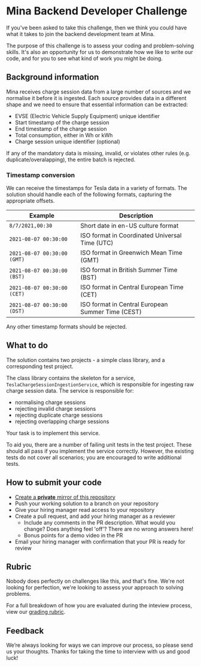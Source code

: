 # Mina Backend Developer Challenge

If you've been asked to take this challenge, then we think you could have what it takes to join the backend development team at Mina.

The purpose of this challenge is to assess your coding and problem-solving skills. It's also an opportunity for us to demonstrate how we like to write our code, and for you to see what kind of work you might be doing.

## Background information

Mina receives charge session data from a large number of sources and we normalise it before it is ingested. Each source provides data in a different shape and we need to ensure that essential information can be extracted:

-   EVSE (Electric Vehicle Supply Equipment) unique identifier
-   Start timestamp of the charge session
-   End timestamp of the charge session
-   Total consumption, either in Wh or kWh
-   Charge session unique identifier (optional)

If any of the mandatory data is missing, invalid, or violates other rules (e.g. duplicate/overalapping), the entire batch is rejected.

### Timestamp conversion

We can receive the timestamps for Tesla data in a variety of formats. The solution should handle each of the following formats, capturing the appropriate offsets.

| Example                     | Description                                       |
| --------------------------- | ------------------------------------------------- |
| `8/7/2021,00:30`            | Short date in en-US culture format                |
| `2021-08-07 00:30:00`       | ISO format in Coordinated Universal Time (UTC)    |
| `2021-08-07 00:30:00 (GMT)` | ISO format in Greenwich Mean Time (GMT)           |
| `2021-08-07 00:30:00 (BST)` | ISO format in British Summer Time (BST)           |
| `2021-08-07 00:30:00 (CET)` | ISO format in Central European Time (CET)         |
| `2021-08-07 00:30:00 (DST)` | ISO format in Central European Summer Time (CEST) |

Any other timestamp formats should be rejected.

## What to do

The solution contains two projects - a simple class library, and a corresponding test project.

The class library contains the skeleton for a service, `TeslaChargeSessionIngestionService`, which is responsible for ingesting raw charge session data. The service is responsible for:

-   normalising charge sessions
-   rejecting invalid charge sessions
-   rejecting duplicate charge sessions
-   rejecting overlapping charge sessions

Your task is to implement this service.

To aid you, there are a number of failing unit tests in the test project. These should all pass if you implement the service correctly. However, the existing tests do not cover all scenarios; you are encouraged to write additional tests.

## How to submit your code

-   [Create a **private** mirror of this repository](https://docs.github.com/en/repositories/creating-and-managing-repositories/duplicating-a-repository#mirroring-a-repository)
-   Push your working solution to a branch on your repository
-   Give your hiring manager read access to your repository
-   Create a pull request, and add your hiring manager as a reviewer
    -   Include any comments in the PR description. What would you change? Does anything feel 'off'? There are no wrong answers here!
    -   Bonus points for a demo video in the PR
-   Email your hiring manager with confirmation that your PR is ready for review

## Rubric

Nobody does perfectly on challenges like this, and that's fine. We're not looking for perfection, we're looking to assess your approach to solving problems.

For a full breakdown of how you are evaluated during the inteview process, view our [grading rubric](./rubric.md).

## Feedback

We’re always looking for ways we can improve our process, so please send us your thoughts. Thanks for taking the time to interview with us and good luck!
